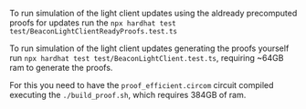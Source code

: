 To run simulation of the light client updates using the aldready precomputed proofs for updates run the `npx hardhat test test/BeaconLightClientReadyProofs.test.ts`

To run simulation of the light client updates generating the proofs yourself run `npx hardhat test test/BeaconLightClient.test.ts`, requiring ~64GB ram to generate the proofs.

For this you need to have the `proof_efficient.circom` circuit compiled executing the `./build_proof.sh`, which requires 384GB of ram.

